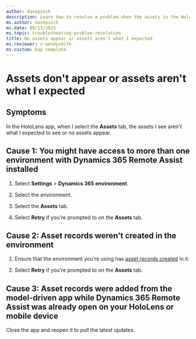 ```yaml
---
author: davepinch
description: Learn how to resolve a problem when the assets in the HoloLens app for Dynamics 365 Remote Assist aren't what I expected or don't appear
ms.author: davepinch
ms.date: 09/12/2023
ms.topic: troubleshooting-problem-resolution
title: No assets appear or assets aren't what I expected
ms.reviewer: v-wendysmith
ms.custom: bap-template
---
```


# Assets don't appear or assets aren't what I expected

## Symptoms

In the HoloLens app, when I select the **Assets** tab, the assets I see aren't what I expected to see or no assets appear.

## Cause 1: You might have access to more than one environment with Dynamics 365 Remote Assist installed

1. Select **Settings** > **Dynamics 365 environment**.

1. Select the environment.

1. Select the **Assets** tab.

1. Select **Retry** if you're prompted to on the **Assets** tab.

## Cause 2: Asset records weren't created in the environment

1. Ensure that the environment you're using has [asset records created](dynamics365/mixed-reality/remote-assist/asset-capture-create-asset) in it.

2. Select **Retry** if you're prompted to on the **Assets** tab.

## Cause 3: Asset records were added from the model-driven app while Dynamics 365 Remote Assist was already open on your HoloLens or mobile device

Close the app and reopen it to pull the latest updates.